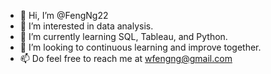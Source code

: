 - 👋 Hi, I’m @FengNg22
- 👀 I’m interested in data analysis.
- 🌱 I’m currently learning SQL, Tableau, and Python. 
- 💞️ I’m looking to continuous learning and improve together. 
- 📫 Do feel free to reach me at wfengng@gmail.com

<!---
FengNg22/FengNg22 is a ✨ special ✨ repository because its `README.md` (this file) appears on your GitHub profile.
You can click the Preview link to take a look at your changes.
--->
